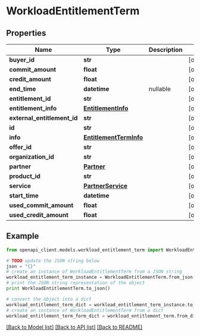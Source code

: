 # WorkloadEntitlementTerm


## Properties
Name | Type | Description | Notes
------------ | ------------- | ------------- | -------------
**buyer_id** | **str** |  | [optional] 
**commit_amount** | **float** |  | [optional] 
**credit_amount** | **float** |  | [optional] 
**end_time** | **datetime** | nullable | [optional] 
**entitlement_id** | **str** |  | [optional] 
**entitlement_info** | [**EntitlementInfo**](EntitlementInfo.md) |  | [optional] 
**external_entitlement_id** | **str** |  | [optional] 
**id** | **str** |  | [optional] 
**info** | [**EntitlementTermInfo**](EntitlementTermInfo.md) |  | [optional] 
**offer_id** | **str** |  | [optional] 
**organization_id** | **str** |  | [optional] 
**partner** | [**Partner**](Partner.md) |  | [optional] 
**product_id** | **str** |  | [optional] 
**service** | [**PartnerService**](PartnerService.md) |  | [optional] 
**start_time** | **datetime** |  | [optional] 
**used_commit_amount** | **float** |  | [optional] 
**used_credit_amount** | **float** |  | [optional] 

## Example

```python
from openapi_client.models.workload_entitlement_term import WorkloadEntitlementTerm

# TODO update the JSON string below
json = "{}"
# create an instance of WorkloadEntitlementTerm from a JSON string
workload_entitlement_term_instance = WorkloadEntitlementTerm.from_json(json)
# print the JSON string representation of the object
print WorkloadEntitlementTerm.to_json()

# convert the object into a dict
workload_entitlement_term_dict = workload_entitlement_term_instance.to_dict()
# create an instance of WorkloadEntitlementTerm from a dict
workload_entitlement_term_form_dict = workload_entitlement_term.from_dict(workload_entitlement_term_dict)
```
[[Back to Model list]](../README.md#documentation-for-models) [[Back to API list]](../README.md#documentation-for-api-endpoints) [[Back to README]](../README.md)


